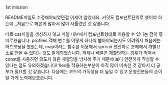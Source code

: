 1st mission

README파일도 수정해야되었던걸 이제야 알았네요.
커밋도 컴포넌트단위로 했어야 하는데 ,,처음으로 해본게 많아서 많이 서툴렀던 것 같습니다

따로 css파일을 생성하지 않고 파일 내부에서 컴포넌트형태로 이용할 수 있다는 점이 흥미로웠습니다.
profiles 객체 변수를 어떻게 하나씩 뽑아야되는지도 어려워서 처음에는 하드코딩을 했었는데,
map이라는 함수를 이용해서 spread 연산자로 분해해서 개별요소로 만들 수 있다는 것도 알게되었습니다.
객체나 배열은 재할당하는 경우가 적어서 const를 사용하면 의도치 않은 재할당을 방지해 주기 때문에 보다 안전하게 작성할 수 있다는 점도 유의하겠습니다!
flex를 적용하는부분이 아직 많이 미숙한 것 같아서 더 공부가 필요할 것 같습니다.
다음에는 코드의 가독성을 더 높일 수 있고 운영진분들의 손이 덜 가게 노력해보겠습니다.


